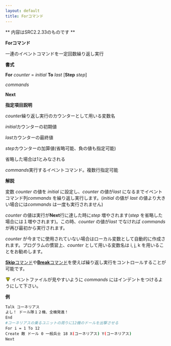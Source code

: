 ```yaml
---
layout: default
title: Forコマンド
---
```

** 内容はSRC2.2.33のものです **

**Forコマンド**

一連のイベントコマンドを一定回数繰り返し実行

**書式**

**For** *counter*  = *initial* **To** *last* [**Step** *step*]

*commands*

**Next**

**指定項目説明**

*counter*繰り返し実行のカウンターとして用いる変数名

*initial*カウンターの初期値

*last*カウンターの最終値

*step*カウンターの加算値(省略可能、負の値も指定可能)

省略した場合は1とみなされる

*commands*実行するイベントコマンド。複数行指定可能

**解説**

変数 *counter* の値を *initial* に設定し、*counter* の値が*last* になるまでイベントコマンド列*commands* を繰り返し実行します。(*initial* の値が *last* の値より大きい場合には*commands* は一度も実行されません)

*counter* の値は実行が**Next**行に達した時に*step* 増やされます(*step* を省略した場合には１増やされます)。この時、*counter* の値が*last* でなければ *commands* が再び最初から実行されます。

*counter* が今までに使用されていない場合はローカル変数として自動的に作成されます。プログラムの慣習上、*counter* として用いる変数名は i, j, k を用いることをお勧めします。

[**Skip**コマンド](Skipコマンド.md)や[**Break**コマンド](Breakコマンド.md)を使えば繰り返し実行をコントロールすることが可能です。

![](./images/bm0.gif) イベントファイルが見やすいように *commands* にはインデントをつけるようにして下さい。

**例**
```sh
Talk コーネリアス
よし！ ドール隊１２機、全機発進！
End
#コーネリアスの乗るユニットの周りに12機のドールを出撃させる
For i = 1 To 12
Create 敵 ドール 0 一般兵士 18 X(コーネリアス) Y(コーネリアス)
Next
```

